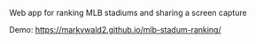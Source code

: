 Web app for ranking MLB stadiums and sharing a screen capture

Demo:
https://markvwald2.github.io/mlb-stadum-ranking/